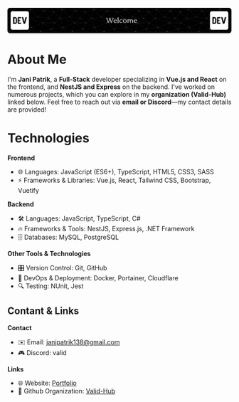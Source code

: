 ![header](./header.png)

# About Me

I'm **Jani Patrik**, a **Full-Stack** developer specializing in **Vue.js and React** on the frontend, and **NestJS and Express** on the backend. I've worked on numerous projects, which you can explore in my **organization (Valid-Hub)** linked below. Feel free to reach out via **email or Discord**—my contact details are provided! 

# Technologies
**Frontend**
- 🌐 Languages: JavaScript (ES6+), TypeScript, HTML5, CSS3, SASS
- ⚡ Frameworks & Libraries: Vue.js, React, Tailwind CSS, Bootstrap, Vuetify

**Backend**
- 🛠 Languages: JavaScript, TypeScript, C#
- 🔥 Frameworks & Tools: NestJS, Express.js, .NET Framework
- 🗄 Databases: MySQL, PostgreSQL

**Other Tools & Technologies**
- 🎛 Version Control: Git, GitHub
- 🐳 DevOps & Deployment: Docker, Portainer, Cloudflare
- 🔍 Testing: NUnit, Jest

## Contant & Links

**Contact**
- ✉️ Email: janipatrik138@gmail.com
- 🎮 Discord: valid

**Links**
- 🌐 Website: [Portfolio](https://example.com)
- 🏢 Github Organization: [Valid-Hub](https://github.com/Valid-Hub)
